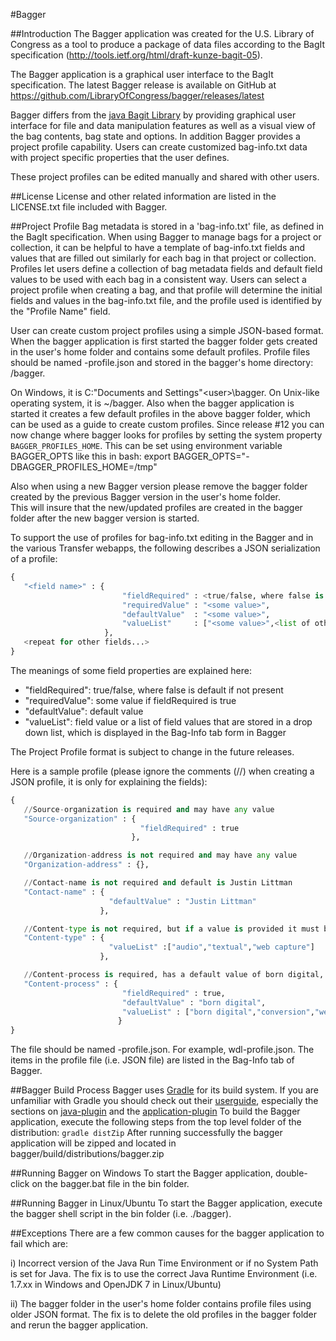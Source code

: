 #Bagger

##Introduction
The Bagger application was created for the U.S. Library of Congress as a tool to produce a package of data files according to the BagIt specification (http://tools.ietf.org/html/draft-kunze-bagit-05).

The Bagger application is a graphical user interface to the BagIt specification. The latest Bagger release is available on GitHub at https://github.com/LibraryOfCongress/bagger/releases/latest

Bagger differs from the [java Bagit Library](https://github.com/LibraryOfCongress/bagit-java) by providing graphical user interface for file and data manipulation features as well as a visual view of the bag contents, bag state and options.  In addition Bagger provides a project profile capability.  Users can create customized bag-info.txt data with project specific properties that the user defines.

These project profiles can be edited manually and shared with other users.

##License
License and other related information are listed in the LICENSE.txt file included with Bagger.

##Project Profile
Bag metadata is stored in a 'bag-info.txt' file, as defined in the BagIt specification.  When using Bagger to manage bags for a project or collection,
it can be helpful to have a template of bag-info.txt fields and values that are filled out similarly for each bag in that project or collection.
Profiles let users define a collection of bag metadata fields and default field values to be used with each bag in a consistent way. 
Users can select a project profile when creating a bag, and that profile will determine the initial fields and values in the bag-info.txt file, and the profile used is identified by the "Profile Name" field. 

User can create custom project profiles using a simple JSON-based format. When the bagger application is first started the bagger folder gets created in the user's home folder and contains some default profiles.
Profile files should be named <profile name>-profile.json and stored in the bagger's home directory: <user-home-dir>/bagger. 

On Windows, it is C:\"Documents and Settings"\<user>\bagger. On Unix-like operating system, it is ~/bagger.  Also when the bagger application is started it creates a few default profiles in the above bagger folder, which can be used as a guide to create custom profiles.
Since release #12 you can now change where bagger looks for profiles by setting the system property `BAGGER_PROFILES_HOME`. This can be set using environment variable BAGGER_OPTS like this in bash:
    export BAGGER_OPTS="-DBAGGER_PROFILES_HOME=/tmp"

Also when using a new Bagger version please remove the bagger folder created by the previous Bagger version in the user's home folder.  
This will insure that the new/updated profiles are created in the bagger folder after the new bagger version is started.

To support the use of profiles for bag-info.txt editing in the Bagger and in the various Transfer webapps, the following describes a JSON serialization of a profile:

``` python
{
   "<field name>" : {
                         "fieldRequired" : <true/false, where false is default if not present>,                
                         "requiredValue" : "<some value>",
                         "defaultValue"  : "<some value>",
                         "valueList"     : ["<some value>",<list of other values...>]
                     },
   <repeat for other fields...>
}
```

The meanings of some field properties are explained here:

* "fieldRequired": true/false, where false is default if not present                
* "requiredValue": some value if fieldRequired is true
* "defaultValue": default value
* "valueList": field value or a list of field values that are stored in a drop down list, which is displayed in the Bag-Info tab form in Bagger

The Project Profile format is subject to change in the future releases.


Here is a sample profile (please ignore the comments (//) when creating a JSON profile, it is only for explaining the fields):

``` python
{
   //Source-organization is required and may have any value
   "Source-organization" : {
                             "fieldRequired" : true
                           },

   //Organization-address is not required and may have any value
   "Organization-address" : {},

   //Contact-name is not required and default is Justin Littman
   "Contact-name" : {
                      "defaultValue" : "Justin Littman"
                    },

   //Content-type is not required, but if a value is provided it must be selected from list
   "Content-type" : {
                      "valueList" :["audio","textual","web capture"]
                    },

   //Content-process is required, has a default value of born digital, and must be selected from list of field values in the Bag-Info tab form in Bagger
   "Content-process" : {
                         "fieldRequired" : true,
                         "defaultValue" : "born digital",
                         "valueList" : ["born digital","conversion","web capture"]
                        }
}
```

The file should be named <profile name>-profile.json. For example, wdl-profile.json.
The items in the profile file (i.e. JSON file) are listed in the Bag-Info tab of Bagger.


##Bagger Build Process
Bagger uses [Gradle](https://gradle.org/) for its build system. If you are unfamiliar with Gradle you should check out their [userguide](https://docs.gradle.org/current/userguide/userguide_single.html), especially the sections on [java-plugin](https://docs.gradle.org/current/userguide/userguide_single.html#java_plugin) and the [application-plugin](https://docs.gradle.org/current/userguide/userguide_single.html#application_plugin)
To build the Bagger application, execute the following steps from the top level folder of the distribution:
     `gradle distZip`
After running successfully the bagger application will be zipped and located in bagger/build/distributions/bagger.zip


##Running Bagger on Windows
To start the Bagger application, double-click on the bagger.bat file in the bin folder.

##Running Bagger in Linux/Ubuntu
To start the Bagger application, execute the bagger shell script in the bin folder (i.e. ./bagger).

##Exceptions
There are a few common causes for the bagger application to fail which are:

i)   Incorrect version of the Java Run Time Environment or if no System Path is set for Java.
     The fix is to use the correct Java Runtime Environment (i.e. 1.7.xx in Windows and OpenJDK 7 in Linux/Ubuntu)

ii)  The bagger folder in the user's home folder contains profile files using older JSON format.
     The fix is to delete the old profiles in the bagger folder and rerun the bagger application.
